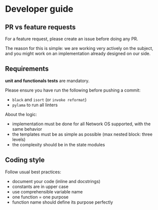 # Developer guide

## PR vs feature requests

For a feature request, please create an issue before doing any PR.

The reason for this is simple: we are working very actively on the subject, and you might work on an implementation already designed on our side.

## Requirements

**unit and functionals tests** are mandatory.

Please ensure you have run the following before pushing a commit:
  * `black` and `isort` (or `invoke reformat`)
  * `pylama` to run all linters

About the logic:
  * implementation must be done for all Network OS supported, with the same behavior
  * the templates must be as simple as possible (max nested block: three levels)
  * the complexity should be in the state modules

## Coding style

Follow usual best practices:
  * document your code (inline and docstrings)
  * constants are in upper case
  * use comprehensible variable name
  * one function = one purpose
  * function name should define its purpose perfectly
